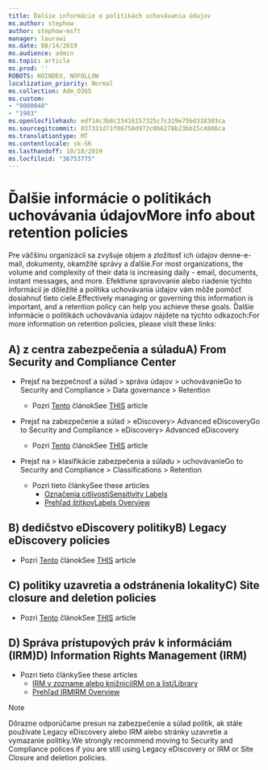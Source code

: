 ```yaml
---
title: Ďalšie informácie o politikách uchovávania údajov
ms.author: stephow
author: stephow-msft
manager: laurawi
ms.date: 08/14/2019
ms.audience: admin
ms.topic: article
ms.prod: ''
ROBOTS: NOINDEX, NOFOLLOW
localization_priority: Normal
ms.collection: Adm_O365
ms.custom:
- "9000048"
- "1983"
ms.openlocfilehash: edf14c3b8c23416157325c7c319e75bd318303ca
ms.sourcegitcommit: 037331d71f06750d972c0b6278b23bb15c4806ca
ms.translationtype: MT
ms.contentlocale: sk-SK
ms.lasthandoff: 10/18/2019
ms.locfileid: "36753775"
---
```

# <a name="more-info-about-retention-policies"></a><span data-ttu-id="7ec1f-102">Ďalšie informácie o politikách uchovávania údajov</span><span class="sxs-lookup"><span data-stu-id="7ec1f-102">More info about retention policies</span></span>

<span data-ttu-id="7ec1f-103">Pre väčšinu organizácií sa zvyšuje objem a zložitosť ich údajov denne-e-mail, dokumenty, okamžité správy a ďalšie.</span><span class="sxs-lookup"><span data-stu-id="7ec1f-103">For most organizations, the volume and complexity of their data is increasing daily - email, documents, instant messages, and more.</span></span> <span data-ttu-id="7ec1f-104">Efektívne spravovanie alebo riadenie týchto informácií je dôležité a politika uchovávania údajov vám môže pomôcť dosiahnuť tieto ciele.</span><span class="sxs-lookup"><span data-stu-id="7ec1f-104">Effectively managing or governing this information is important, and a retention policy can help you achieve these goals.</span></span> <span data-ttu-id="7ec1f-105">Ďalšie informácie o politikách uchovávania údajov nájdete na týchto odkazoch:</span><span class="sxs-lookup"><span data-stu-id="7ec1f-105">For more information on retention policies, please visit these links:</span></span>

## <a name="a-from-security-and-compliance-center"></a><span data-ttu-id="7ec1f-106">A) z centra zabezpečenia a súladu</span><span class="sxs-lookup"><span data-stu-id="7ec1f-106">A) From Security and Compliance Center</span></span>

- <span data-ttu-id="7ec1f-107">Prejsť na bezpečnosť a súlad > správa údajov > uchovávanie</span><span class="sxs-lookup"><span data-stu-id="7ec1f-107">Go to Security and Compliance > Data governance > Retention</span></span>
  - <span data-ttu-id="7ec1f-108">Pozri [Tento](https://docs.microsoft.com/office365/securitycompliance/retention-policies) článok</span><span class="sxs-lookup"><span data-stu-id="7ec1f-108">See [THIS](https://docs.microsoft.com/office365/securitycompliance/retention-policies) article</span></span>

- <span data-ttu-id="7ec1f-109">Prejsť na zabezpečenie a súlad > eDiscovery> Advanced eDiscovery</span><span class="sxs-lookup"><span data-stu-id="7ec1f-109">Go to Security and Compliance > eDiscovery> Advanced eDiscovery</span></span> 
  - <span data-ttu-id="7ec1f-110">Pozri [Tento](https://docs.microsoft.com/office365/securitycompliance/ediscovery-cases) článok</span><span class="sxs-lookup"><span data-stu-id="7ec1f-110">See [THIS](https://docs.microsoft.com/office365/securitycompliance/ediscovery-cases) article</span></span>

- <span data-ttu-id="7ec1f-111">Prejsť na > klasifikácie zabezpečenia a súladu > uchovávanie</span><span class="sxs-lookup"><span data-stu-id="7ec1f-111">Go to Security and Compliance > Classifications > Retention</span></span>
  - <span data-ttu-id="7ec1f-112">Pozri tieto články</span><span class="sxs-lookup"><span data-stu-id="7ec1f-112">See these articles</span></span>
    - [<span data-ttu-id="7ec1f-113">Označenia citlivosti</span><span class="sxs-lookup"><span data-stu-id="7ec1f-113">Sensitivity Labels</span></span>](https://docs.microsoft.com/office365/securitycompliance/sensitivity-labels)
    - [<span data-ttu-id="7ec1f-114">Prehľad štítkov</span><span class="sxs-lookup"><span data-stu-id="7ec1f-114">Labels Overview</span></span>](https://docs.microsoft.com/office365/securitycompliance/labels)

## <a name="b-legacy-ediscovery-policies"></a><span data-ttu-id="7ec1f-115">B) dedičstvo eDiscovery politiky</span><span class="sxs-lookup"><span data-stu-id="7ec1f-115">B) Legacy eDiscovery policies</span></span>

- <span data-ttu-id="7ec1f-116">Pozri [Tento](https://support.office.com/article/Set-up-an-eDiscovery-Center-in-SharePoint-Online-A18F8975-AA7F-43B4-A7D6-001D14744D8E) článok</span><span class="sxs-lookup"><span data-stu-id="7ec1f-116">See [THIS](https://support.office.com/article/Set-up-an-eDiscovery-Center-in-SharePoint-Online-A18F8975-AA7F-43B4-A7D6-001D14744D8E) article</span></span>

## <a name="c-site-closure-and-deletion-policies"></a><span data-ttu-id="7ec1f-117">C) politiky uzavretia a odstránenia lokality</span><span class="sxs-lookup"><span data-stu-id="7ec1f-117">C) Site closure and deletion policies</span></span>

- <span data-ttu-id="7ec1f-118">Pozri [Tento](https://support.office.com/article/Use-policies-for-site-closure-and-deletion-A8280D82-27FD-48C5-9ADF-8A5431208BA5) článok</span><span class="sxs-lookup"><span data-stu-id="7ec1f-118">See [THIS](https://support.office.com/article/Use-policies-for-site-closure-and-deletion-A8280D82-27FD-48C5-9ADF-8A5431208BA5) article</span></span>  

## <a name="d-information-rights-management-irm"></a><span data-ttu-id="7ec1f-119">D) Správa prístupových práv k informáciám (IRM)</span><span class="sxs-lookup"><span data-stu-id="7ec1f-119">D) Information Rights Management (IRM)</span></span>

- <span data-ttu-id="7ec1f-120">Pozri tieto články</span><span class="sxs-lookup"><span data-stu-id="7ec1f-120">See these articles</span></span>
  - [<span data-ttu-id="7ec1f-121">IRM v zozname alebo knižnici</span><span class="sxs-lookup"><span data-stu-id="7ec1f-121">IRM on a list/Library</span></span>](https://support.office.com/article/apply-information-rights-management-to-a-list-or-library-3bdb5c4e-94fc-4741-b02f-4e7cc3c54aa1)
  - [<span data-ttu-id="7ec1f-122">Prehľad IRM</span><span class="sxs-lookup"><span data-stu-id="7ec1f-122">IRM Overview</span></span>](https://support.office.com/article/create-and-apply-information-management-policies-eb501fe9-2ef6-4150-945a-65a6451ee9e9)

> [!Note]
> <span data-ttu-id="7ec1f-123">Dôrazne odporúčame presun na zabezpečenie a súlad politík, ak stále používate Legacy eDiscovery alebo IRM alebo stránky uzavretie a vymazanie politiky.</span><span class="sxs-lookup"><span data-stu-id="7ec1f-123">We strongly recommend moving to Security and Compliance polices if you are still using Legacy eDiscovery or IRM or Site Closure and deletion policies.</span></span>
